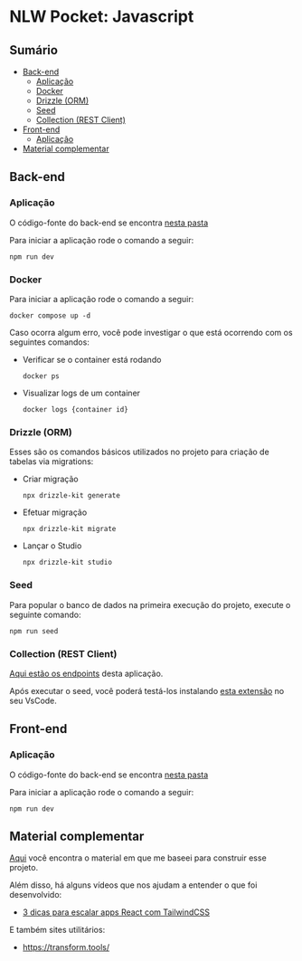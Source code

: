 # NLW Pocket: Javascript <!-- omit in toc -->

## Sumário <!-- omit in toc -->

- [Back-end](#back-end)
  - [Aplicação](#aplicação)
  - [Docker](#docker)
  - [Drizzle (ORM)](#drizzle-orm)
  - [Seed](#seed)
  - [Collection (REST Client)](#collection-rest-client)
- [Front-end](#front-end)
  - [Aplicação](#aplicação-1)
- [Material complementar](#material-complementar)

## Back-end

### Aplicação

O código-fonte do back-end se encontra [nesta pasta](./server/)

Para iniciar a aplicação rode o comando a seguir:

```shell
npm run dev
```

### Docker

Para iniciar a aplicação rode o comando a seguir:

```shell
docker compose up -d
```

Caso ocorra algum erro, você pode investigar o que está ocorrendo com os seguintes comandos:

- Verificar se o container está rodando
  ```shell
  docker ps
  ```
- Visualizar logs de um container
  ```shell
  docker logs {container id}
  ```

### Drizzle (ORM)

Esses são os comandos básicos utilizados no projeto para criação de tabelas via migrations:

- Criar migração
  ```shell
  npx drizzle-kit generate
  ```
- Efetuar migração
  ```shell
  npx drizzle-kit migrate
  ```
- Lançar o Studio
  ```shell
  npx drizzle-kit studio
  ```

### Seed

Para popular o banco de dados na primeira execução do projeto, execute o seguinte comando:

```shell
npm run seed
```

### Collection (REST Client)

[Aqui estão os endpoints](./server/src/http/collection.http) desta aplicação.

Após executar o seed, você poderá testá-los instalando [esta extensão](https://marketplace.visualstudio.com/items?itemName=humao.rest-client) no seu VsCode.

## Front-end

### Aplicação

O código-fonte do back-end se encontra [nesta pasta](./web/)

Para iniciar a aplicação rode o comando a seguir:

```shell
npm run dev
```

## Material complementar

[Aqui](https://docs-rocketseat.notion.site/FullStack-Intermedi-rio-Node-React-b2382e372d1f44f6bfb51a3d7b723dfd) você encontra o material em que me baseei para construir esse projeto.

Além disso, há alguns vídeos que nos ajudam a entender o que foi desenvolvido:
- [3 dicas para escalar apps React com TailwindCSS](https://www.youtube.com/watch?v=BhPyF0BQpF0&t=575s&ab_channel=Rocketseat)

E também sites utilitários:
- https://transform.tools/